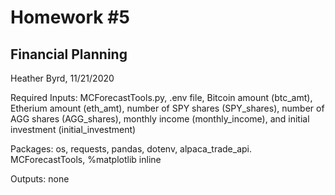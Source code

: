 # Homework #5
## Financial Planning

Heather Byrd, 11/21/2020

Required Inputs: MCForecastTools.py, .env file, Bitcoin amount (btc_amt), Etherium amount (eth_amt), number of SPY shares (SPY_shares), number of AGG shares (AGG_shares), monthly income (monthly_income), and initial investment (initial_investment)

Packages: os, requests, pandas, dotenv, alpaca_trade_api. MCForecastTools, %matplotlib inline

Outputs: none
